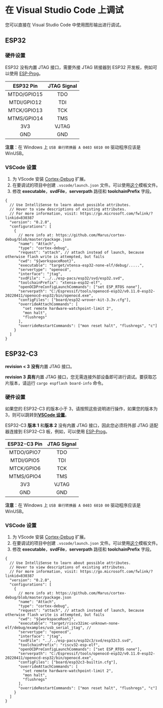 # 在 Visual Studio Code 上调试

您可以直接在 Visual Studio Code 中使用图形输出进行调试。

## ESP32

### 硬件设置

ESP32 没有内置 JTAG 接口，需要外接 JTAG 转接器到 ESP32 开发板，例如可以使用 [ESP-Prog](https://docs.espressif.com/projects/espressif-esp-iot-solution/en/latest/hw-reference/ESP-Prog_guide.html)。

|  ESP32 Pin  | JTAG Signal |
| :---------: | :---------: |
| MTDO/GPIO15 |     TDO     |
| MTDI/GPIO12 |     TDI     |
| MTCK/GPIO13 |     TCK     |
| MTMS/GPIO14 |     TMS     |
|     3V3     |    VJTAG    |
|     GND     |     GND     |

**注意**：在 Windows 上 `USB 串行转换器 A 0403 6010 00` 驱动程序应该是 WinUSB。

### VSCode 设置

1. 为 VScode 安装 [Cortex-Debug](https://marketplace.visualstudio.com/items?itemName=marus25.cortex-debug) 扩展。
2. 在要调试的项目中创建 `.vscode/launch.json` 文件。可以使用[这个](https://github.com/esp-rs/esp32-hal/blob/master/.vscode/launch.json)模板文件。
3. 修改 **executable**，**svdFile**，**serverpath** 路径和 **toolchainPrefix** 字段。

```jsonc
{
  // Use IntelliSense to learn about possible attributes.
  // Hover to view descriptions of existing attributes.
  // For more information, visit: https://go.microsoft.com/fwlink/?linkid=830387
  "version": "0.2.0",
  "configurations": [
    {
      // more info at: https://github.com/Marus/cortex-debug/blob/master/package.json
      "name": "Attach",
      "type": "cortex-debug",
      "request": "attach", // attach instead of launch, because otherwise flash write is attempted, but fails
      "cwd": "${workspaceRoot}",
      "executable": "target/xtensa-esp32-none-elf/debug/.....",
      "servertype": "openocd",
      "interface": "jtag",
      "svdFile": "../../esp-pacs/esp32/svd/esp32.svd",
      "toolchainPrefix": "xtensa-esp32-elf",
      "openOCDPreConfigLaunchCommands": ["set ESP_RTOS none"],
      "serverpath": "C:/Espressif/tools/openocd-esp32/v0.11.0-esp32-20220411/openocd-esp32/bin/openocd.exe",
      "configFiles": ["board/esp32-wrover-kit-3.3v.cfg"],
      "overrideAttachCommands": [
        "set remote hardware-watchpoint-limit 2",
        "mon halt",
        "flushregs"
      ],
      "overrideRestartCommands": ["mon reset halt", "flushregs", "c"]
    }
  ]
}
```

## ESP32-C3

**revision < 3** **没有**内置 JTAG 接口。

**revision 3** **具有**内置 JTAG 接口，您无需连接外部设备即可进行调试。要获取芯片版本，请运行 `cargo espflash board-info` 命令。

### 硬件设置

如果您的 ESP32-C3 的版本小于 3，请按照这些说明进行操作，如果您的版本为 3，则可以跳转到[**VSCode 设置**](#vscode-设置-1)。

ESP32-C3 **版本 1** 和**版本 2** 没有内置 JTAG 接口，因此您必须将外部 JTAG 适配器连接到 ESP32-C3 板，例如，可以使用 [ESP-Prog](https://docs.espressif.com/projects/espressif-esp-iot-solution/en/latest/hw-reference/ESP-Prog_guide.html)。

| ESP32-C3 Pin | JTAG Signal |
| :----------: | :---------: |
|  MTDO/GPIO7  |     TDO     |
|  MTDI/GPIO5  |     TDI     |
|  MTCK/GPIO6  |     TCK     |
|  MTMS/GPIO4  |     TMS     |
|     3V3      |    VJTAG    |
|     GND      |     GND     |

**注意**：在 Windows 上 `USB 串行转换器 A 0403 6010 00` 驱动程序应该是 WinUSB。

### VSCode 设置

1. 为 VScode 安装 [Cortex-Debug](https://marketplace.visualstudio.com/items?itemName=marus25.cortex-debug) 扩展。
2. 在要调试的项目中创建 `.vscode/launch.json` 文件。可以使用[这个](https://github.com/esp-rs/esp32-hal/blob/master/.vscode/launch.json)模板文件。
3. 修改 **executable**，**svdFile**，**serverpath** 路径和 **toolchainPrefix** 字段。

```jsonc
{
  // Use IntelliSense to learn about possible attributes.
  // Hover to view descriptions of existing attributes.
  // For more information, visit: https://go.microsoft.com/fwlink/?linkid=830387
  "version": "0.2.0",
  "configurations": [
    {
      // more info at: https://github.com/Marus/cortex-debug/blob/master/package.json
      "name": "Attach",
      "type": "cortex-debug",
      "request": "attach", // attach instead of launch, because otherwise flash write is attempted, but fails
      "cwd": "${workspaceRoot}",
      "executable": "target/riscv32imc-unknown-none-elf/debug/examples/usb_serial_jtag", //
      "servertype": "openocd",
      "interface": "jtag",
      "svdFile": "../../esp-pacs/esp32c3/svd/esp32c3.svd",
      "toolchainPrefix": "riscv32-esp-elf",
      "openOCDPreConfigLaunchCommands": ["set ESP_RTOS none"],
      "serverpath": "C:/Espressif/tools/openocd-esp32/v0.11.0-esp32-20220411/openocd-esp32/bin/openocd.exe",
      "configFiles": ["board/esp32c3-builtin.cfg"],
      "overrideAttachCommands": [
        "set remote hardware-watchpoint-limit 2",
        "mon halt",
        "flushregs"
      ],
      "overrideRestartCommands": ["mon reset halt", "flushregs", "c"]
    }
  ]
}
```
